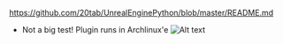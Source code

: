 https://github.com/20tab/UnrealEnginePython/blob/master/README.md

* Not a big test! Plugin runs in Archlinux'e 
![Alt text](https://github.com/giwig/UnrealEnginePython/blob/master/screenshots/%D0%A1%D0%BD%D0%B8%D0%BC%D0%BE%D0%BA%20%D1%8D%D0%BA%D1%80%D0%B0%D0%BD%D0%B0_2021-08-29_09-45-05.png)
